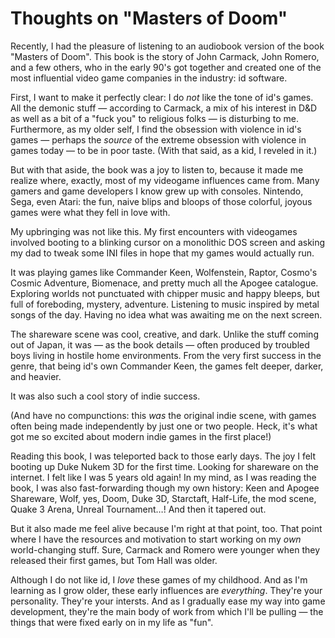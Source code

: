# Thoughts on "Masters of Doom"

Recently, I had the pleasure of listening to an audiobook version of the book "Masters of Doom". This book is the story of John Carmack, John Romero, and a few others, who in the early 90's got together and created one of the most influential video game companies in the industry: id software.

First, I want to make it perfectly clear: I do *not* like the tone of id's games. All the demonic stuff — according to Carmack, a mix of his interest in D&D as well as a bit of a "fuck you" to religious folks — is disturbing to me. Furthermore, as my older self, I find the obsession with violence in id's games — perhaps the *source* of the extreme obsession with violence in games today — to be in poor taste. (With that said, as a kid, I reveled in it.)

But with that aside, the book was a joy to listen to, because it made me realize where, exactly, most of my videogame influences came from. Many gamers and game developers I know grew up with consoles. Nintendo, Sega, even Atari: the fun, naive blips and bloops of those colorful, joyous games were what they fell in love with.

My upbringing was not like this. My first encounters with videogames involved booting to a blinking cursor on a monolithic DOS screen and asking my dad to tweak some INI files in hope that my games would actually run.

It was playing games like Commander Keen, Wolfenstein, Raptor, Cosmo's Cosmic Adventure, Biomenace, and pretty much all the Apogee catalogue. Exploring worlds not punctuated with chipper music and happy bleeps, but full of foreboding, mystery, adventure. Listening to music inspired by metal songs of the day. Having no idea what was awaiting me on the next screen.

The shareware scene was cool, creative, and dark. Unlike the stuff coming out of Japan, it was — as the book details — often produced by troubled boys living in hostile home environments. From the very first success in the genre, that being id's own Commander Keen, the games felt deeper, darker, and heavier.

It was also such a cool story of indie success.

(And have no compunctions: this *was* the original indie scene, with games often being made independently by just one or two people. Heck, it's what got me so excited about modern indie games in the first place!)

Reading this book, I was teleported back to those early days. The joy I felt booting up Duke Nukem 3D for the first time. Looking for shareware on the internet. I felt like I was 5 years old again! In my mind, as I was reading the book, I was also fast-forwarding though my own history: Keen and Apogee Shareware, Wolf, yes, Doom, Duke 3D, Starctaft, Half-Life, the mod scene, Quake 3 Arena, Unreal Tournament…! And then it tapered out.

But it also made me feel alive because I'm right at that point, too. That point where I have the resources and motivation to start working on my *own* world-changing stuff. Sure, Carmack and Romero were younger when they released their first games, but Tom Hall was older.

Although I do not like id, I *love* these games of my childhood. And as I'm learning as I grow older, these early influences are *everything*. They're your personality. They're your intersts. And as I gradually ease my way into game development, they're the main body of work from which I'll be pulling — the things that were fixed early on in my life as "fun".